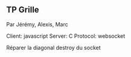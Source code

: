 ## TP Grille

Par Jérémy, Alexis, Marc

Client: javascript
Server: C 
Protocol: websocket

Réparer la diagonal
destroy du socket
